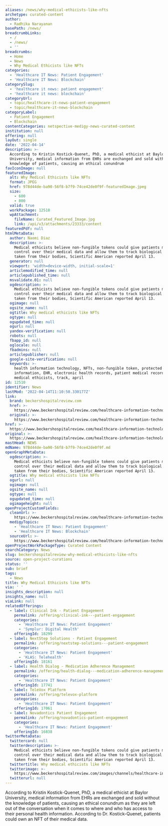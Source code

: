 ```yaml
---
aliases: /news/why-medical-ethicists-like-nfts
archetype: curated-content
author:
  - Radhika Narayanan
basePath: /news/
breadcrumbLinks:
  - /
  - /news/
  - ''
breadcrumbs:
  - Home
  - News
  - Why Medical Ethicists like NFTs
categories:
  - 'Healthcare IT News: Patient Engagement'
  - 'Healthcare IT News: Blockchain'
categorySlug:
  - 'healthcare it news: patient engagement'
  - 'healthcare it news: blockchain'
categoryUrl:
  - topic/healthcare-it-news-patient-engagement
  - topic/healthcare-it-news-blockchain
categoryLabel:
  - Patient Engagement
  - Blockchain
contentCategories: netspective-medigy-news-curated-content
institution: null
offering: null
layOut: single
date: '2022-04-14'
description: >-
  According to Kristin Kostick-Quenet, PhD, a medical ethicist at Baylor
  University, medical information from EHRs are exchanged and sold without the
  knowledge of patients, causing an ethical conundrum 
favIconImage: null
featuredImage:
  alt: Why Medical Ethicists like NFTs
  format: JPEG
  href: 978d44de-ba90-56f8-b7f9-74ce42de0f9f-featuredImage.jpeg
  size:
    - 600
    - 800
  valid: true
  workPackage: 12510
  wpAttachment:
    fileName: Curated_Featured_Image.jpg
    link: /api/v3/attachments/23333/content
featuredPdf: null
htmlMetaData:
  author: Naomi Diaz
  description: >-
    Medical ethicists believe non-fungible tokens could give patients more
    control over their medical data and allow them to track biological samples
    taken from their bodies, Scientific American reported April 13.
  generator: null
  viewport: 'width=device-width, initial-scale=1'
  articlemodified_time: null
  articlepublished_time: null
  msvalidate.01: null
  ogdescription: >-
    Medical ethicists believe non-fungible tokens could give patients more
    control over their medical data and allow them to track biological samples
    taken from their bodies, Scientific American reported April 13.
  ogimage: null
  ogsite_name: null
  ogtitle: Why medical ethicists like NFTs
  ogtype: null
  ogupdated_time: null
  ogurl: null
  yandex-verification: null
  robots: null
  fbapp_id: null
  oglocale: null
  fbadmins: null
  articlepublisher: null
  google-site-verification: null
  keywords: >-
    health information technology, NFTs, non-fungible token, protected health
    information, EHR, electronic health records, patient medical records,
    medical ethicists, track, april
id: 12510
identifier: News
lastMod: '2022-04-14T11:10:50.330177Z'
link:
  brand: beckershospitalreview.com
  href: >-
    https://www.beckershospitalreview.com/healthcare-information-technology/why-medical-ethicists-like-nfts.html
  original: >-
    https://www.beckershospitalreview.com/healthcare-information-technology/why-medical-ethicists-like-nfts.html
href: >-
  https://www.beckershospitalreview.com/healthcare-information-technology/why-medical-ethicists-like-nfts.html
original: >-
  https://www.beckershospitalreview.com/healthcare-information-technology/why-medical-ethicists-like-nfts.html
mastHead: NEWS
mdName: 978d44de-ba90-56f8-b7f9-74ce42de0f9f.md
openGraphMetaData:
  ogdescription: >-
    Medical ethicists believe non-fungible tokens could give patients more
    control over their medical data and allow them to track biological samples
    taken from their bodies, Scientific American reported April 13.
  ogtitle: Why medical ethicists like NFTs
  ogurl: null
  ogimage: null
  ogsite_name: null
  ogtype: null
  ogupdated_time: null
  ogimageheight: null
openProjectCustomFields:
  cleanUrl: >-
    https://www.beckershospitalreview.com/healthcare-information-technology/why-medical-ethicists-like-nfts.html
  medigyTopics:
    - 'Healthcare IT News: Patient Engagement'
    - 'Healthcare IT News: Blockchain'
  sourceUrl: >-
    https://www.beckershospitalreview.com/healthcare-information-technology/why-medical-ethicists-like-nfts.html
openProjectWorkPackageType: Curated Content
searchCategory: News
slug: beckershospitalreview-why-medical-ethicists-like-nfts
source: open-project-curations
status: ''
sub: brief
tags:
  - News
title: Why Medical Ethicists like NFTs
via: ' '
insights_description: null
insights_name: null
viaLink: null
relatedOfferings:
  - label: Clinical Ink - Patient Engagement
    permalink: /offering/clinical-ink---patient-engagement
    categories:
      - 'Healthcare IT News: Patient Engagement'
      - 'Symplur: Digital Health'
    offeringId: 18299
  - label: NextStep Solutions - Patient Engagement
    permalink: /offering/nextstep-solutions---patient-engagement
    categories:
      - 'Healthcare IT News: Patient Engagement'
      - 'KLAS: Telehealth'
    offeringId: 18161
  - label: Health Dialog - Medication Adherence Management
    permalink: /offering/health-dialog---medication-adherence-management
    categories:
      - 'Healthcare IT News: Patient Engagement'
    offeringId: 17741
  - label: TeleVox Platform
    permalink: /offering/televox-platform
    categories:
      - 'Healthcare IT News: Patient Engagement'
    offeringId: 17061
  - label: Novadontics Patient Engagement
    permalink: /offering/novadontics-patient-engagement
    categories:
      - 'Healthcare IT News: Patient Engagement'
    offeringId: 16838
twitterMetaData:
  twittercard: null
  twitterdescription: >-
    Medical ethicists believe non-fungible tokens could give patients more
    control over their medical data and allow them to track biological samples
    taken from their bodies, Scientific American reported April 13.
  twittertitle: Why medical ethicists like NFTs
  twitterimage: >-
    https://www.beckershospitalreview.com/images/channels/healthcare-information-technology/9.jpg
  twitterurl: null
---
```

<p>According to Kristin Kostick-Quenet, PhD, a medical ethicist at Baylor University, medical information from EHRs are exchanged and sold without the knowledge of patients, causing an ethical conundrum as they are left out of the conversation when it comes to where and who has access to their personal health information.
According to Dr. Kostick-Quenet, patients could own an NFT of their medical data.</p><p><br>&nbsp;</p>